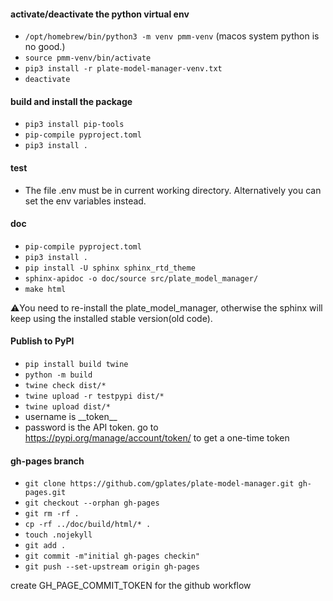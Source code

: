 #### activate/deactivate the python virtual env

- `/opt/homebrew/bin/python3 -m venv pmm-venv` (macos system python is no good.)
- `source pmm-venv/bin/activate`
- `pip3 install -r plate-model-manager-venv.txt`
- `deactivate`

#### build and install the package

- `pip3 install pip-tools`
- `pip-compile pyproject.toml`
- `pip3 install .`

#### test

- The file .env must be in current working directory. Alternatively you can set the env variables instead.

#### doc

- `pip-compile pyproject.toml`
- `pip3 install .`
- `pip install -U sphinx sphinx_rtd_theme`
- `sphinx-apidoc -o doc/source src/plate_model_manager/`
- `make html`

⚠️You need to re-install the plate_model_manager, otherwise the sphinx will keep using the installed stable version(old code).

#### Publish to PyPI

- `pip install build twine`
- `python -m build`
- `twine check dist/*`
- `twine upload -r testpypi dist/*`
- `twine upload dist/*`
- username is \_\_token\_\_
- password is the API token. go to https://pypi.org/manage/account/token/ to get a one-time token

#### gh-pages branch

- `git clone https://github.com/gplates/plate-model-manager.git gh-pages.git`
- `git checkout --orphan gh-pages`
- `git rm -rf .`
- `cp -rf ../doc/build/html/* .`
- `touch .nojekyll`
- `git add .`
- `git commit -m"initial gh-pages checkin"`
- `git push --set-upstream origin gh-pages`

create GH_PAGE_COMMIT_TOKEN for the github workflow
